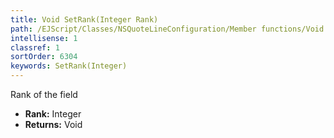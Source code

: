```yaml
---
title: Void SetRank(Integer Rank)
path: /EJScript/Classes/NSQuoteLineConfiguration/Member functions/Void SetRank(Integer p_0)
intellisense: 1
classref: 1
sortOrder: 6304
keywords: SetRank(Integer)
---
```



Rank of the field



* **Rank:** Integer
* **Returns:** Void


